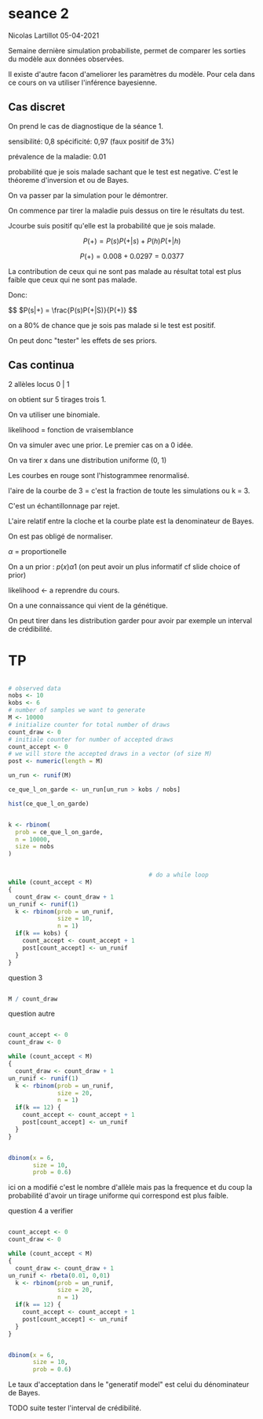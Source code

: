 # seance 2

Nicolas Lartillot 05-04-2021

Semaine dernière simulation probabiliste, permet de comparer les sorties du modèle aux données observées. 


Il existe d'autre facon d'ameliorer les paramètres du modèle. Pour cela dans ce cours on va utiliser l'inférence bayesienne.

## Cas discret

On prend le cas de diagnostique de la séance 1. 

sensibilité: 0,8
spécificité: 0,97 (faux positif de 3%)

prévalence de la maladie: 0.01 

probabilité que je sois malade sachant que le test est negative. C'est le théoreme d'inversion et ou de Bayes. 


On va passer par la simulation pour le démontrer. 

On commence par tirer la maladie puis dessus on tire le résultats du test.

Jcourbe suis positif qu'elle est la probabilité que je sois malade.

$$ P(+) = P(s)P(+|s) + P(h)P(+|h) $$

$$ P(+) = 0.008 + 0. 0297 = 0.0377 $$

La contribution de ceux qui ne sont pas malade au résultat total est plus faible que ceux qui ne sont pas malade. 

Donc: 

$$ $P(s|+) = \frac{P(s)P(+|S)}{P(+)} $$


on a 80% de chance que je sois pas malade si le test est positif.

On peut donc "tester" les effets de ses priors.

## Cas continua

2 allèles locus 0 |  1 

on obtient sur 5 tirages trois 1. 

On va utiliser une binomiale.

likelihood = fonction de vraisemblance

On va simuler avec une prior. Le premier cas on a 0 idée. 

On va tirer x dans une distribution uniforme (0, 1)


Les courbes en rouge sont l'histogrammee renormalisé.

l'aire de la courbe de 3 = c'est la fraction de toute les simulations ou k = 3. 

C'est un échantillonnage par rejet.

L'aire relatif entre la cloche et la courbe plate est la denominateur de Bayes. 

On est pas obligé de normaliser.

$\alpha$ = proportionelle

On a un prior : $p(x) \alpha 1$ (on peut avoir un plus informatif cf slide choice of prior) 

likelihood <- a reprendre du cours.

On a une connaissance qui vient de la génétique. 


On peut tirer dans les distribution garder pour avoir par exemple un interval de crédibilité.

# TP

``` R

# observed data
nobs <- 10
kobs <- 6
# number of samples we want to generate
M <- 10000
# initialize counter for total number of draws
count_draw <- 0
# initiale counter for number of accepted draws
count_accept <- 0
# we will store the accepted draws in a vector (of size M)
post <- numeric(length = M)

un_run <- runif(M)

ce_que_l_on_garde <- un_run[un_run > kobs / nobs]

hist(ce_que_l_on_garde)


k <- rbinom(
  prob = ce_que_l_on_garde,
  n = 10000,
  size = nobs
)


                                        # do a while loop
while (count_accept < M)
{
  count_draw <- count_draw + 1
un_runif <- runif(1)
  k <- rbinom(prob = un_runif,
              size = 10,
              n = 1)
  if(k == kobs) {
    count_accept <- count_accept + 1
    post[count_accept] <- un_runif  
  }         
}

```


question 3

``` R

M / count_draw

```

question autre

``` R

count_accept <- 0
count_draw <- 0

while (count_accept < M)
{
  count_draw <- count_draw + 1
un_runif <- runif(1)
  k <- rbinom(prob = un_runif,
              size = 20,
              n = 1)
  if(k == 12) {
    count_accept <- count_accept + 1
    post[count_accept] <- un_runif  
  }         
}


dbinom(x = 6,
       size = 10,
       prob = 0.6)

```


ici on a modifié c'est le nombre d'allèle mais pas la frequence et du coup la probabilité d'avoir un tirage uniforme qui correspond est plus faible.


question 4 a verifier



``` R

count_accept <- 0
count_draw <- 0

while (count_accept < M)
{
  count_draw <- count_draw + 1
un_runif <- rbeta(0.01, 0,01)
  k <- rbinom(prob = un_runif,
              size = 20,
              n = 1)
  if(k == 12) {
    count_accept <- count_accept + 1
    post[count_accept] <- un_runif  
  }         
}


dbinom(x = 6,
       size = 10,
       prob = 0.6)

```

Le taux d'acceptation dans le "generatif model" est celui du dénominateur de Bayes.  


TODO suite tester l'interval de crédibilité. 


